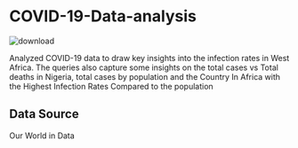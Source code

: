 # COVID-19-Data-analysis
![download](https://github.com/blessingogundeji/COVID-19-Data-analysis/assets/120644347/633b81d2-08da-4073-baf2-b386f67440e6)

Analyzed COVID-19 data to draw key insights into the infection rates in West Africa. The queries also capture some insights on the total cases vs Total deaths in Nigeria, total cases by population and 
the Country In Africa with the Highest Infection Rates Compared to the population
## Data Source
Our World in Data

